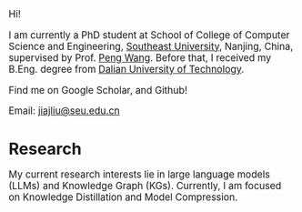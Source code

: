 [//]: # (# About Me)

<div class='paper-box-text' style="font-size: larger;" markdown="1">
Hi!

I am currently a PhD student at School of College of Computer Science and Engineering, [Southeast University](https://www.seu.edu.cn/), Nanjing, China, supervised by Prof. [Peng Wang](https://cse.seu.edu.cn/2023/1024/c23024a469544/page.htm). Before that, I received my B.Eng. degree from [Dalian University of Technology](https://www.dlut.edu.cn/).

Find me on Google Scholar, and Github!

Email: jiajliu@seu.edu.cn

[//]: # (In my free time, I enjoy swimming, playing board games, and photography. Additionally, I occasionally post random thoughts on [Zhihu]&#40;https://www.zhihu.com/people/cautious-56&#41;.)

[//]: # (📢 I am expected to graduate in 2025. If you have any suitable job recommendations, please feel free to contact me.)

</div>

# Research
<div class='paper-box-text' style="font-size: larger;" markdown="1">
My current research interests lie in large language models (LLMs) and Knowledge Graph (KGs). 
Currently, I am focused on Knowledge Distillation and Model Compression.
</div>
